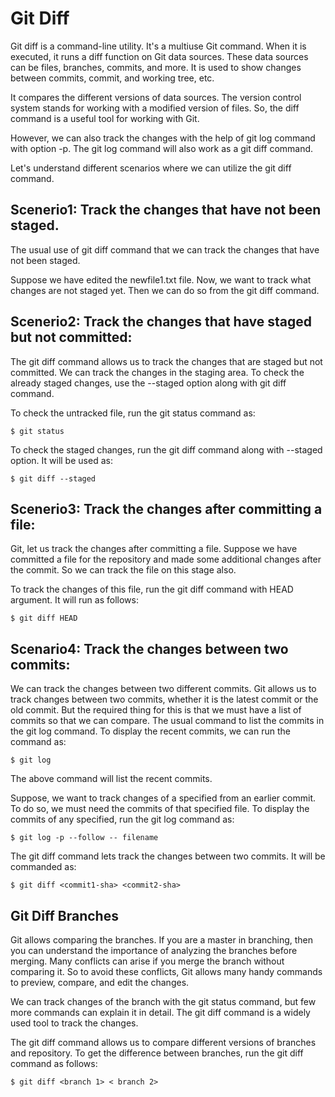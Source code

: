 # Git Diff
Git diff is a command-line utility. It's a multiuse Git command. When it is executed, it runs a diff function on Git data sources. These data sources can be files, branches, commits, and more. It is used to show changes between commits, commit, and working tree, etc.

It compares the different versions of data sources. The version control system stands for working with a modified version of files. So, the diff command is a useful tool for working with Git.

However, we can also track the changes with the help of git log command with option -p. The git log command will also work as a git diff command.

Let's understand different scenarios where we can utilize the git diff command.

## Scenerio1: Track the changes that have not been staged.

The usual use of git diff command that we can track the changes that have not been staged.

Suppose we have edited the newfile1.txt file. Now, we want to track what changes are not staged yet. Then we can do so from the git diff command. 

## Scenerio2: Track the changes that have staged but not committed:

The git diff command allows us to track the changes that are staged but not committed. We can track the changes in the staging area. To check the already staged changes, use the --staged option along with git diff command.

To check the untracked file, run the git status command as:
```
$ git status  
```

To check the staged changes, run the git diff command along with --staged option. It will be used as:
```
$ git diff --staged  
```

## Scenerio3: Track the changes after committing a file:
Git, let us track the changes after committing a file. Suppose we have committed a file for the repository and made some additional changes after the commit. So we can track the file on this stage also.

To track the changes of this file, run the git diff command with HEAD argument. It will run as follows:
```
$ git diff HEAD  
```

## Scenario4: Track the changes between two commits:

We can track the changes between two different commits. Git allows us to track changes between two commits, whether it is the latest commit or the old commit. But the required thing for this is that we must have a list of commits so that we can compare. The usual command to list the commits in the git log command. To display the recent commits, we can run the command as:
```
$ git log  
```
The above command will list the recent commits.

Suppose, we want to track changes of a specified from an earlier commit. To do so, we must need the commits of that specified file. To display the commits of any specified, run the git log command as:
```
$ git log -p --follow -- filename  
```

The git diff command lets track the changes between two commits. It will be commanded as:
```
$ git diff <commit1-sha> <commit2-sha>  
```

## Git Diff Branches
Git allows comparing the branches. If you are a master in branching, then you can understand the importance of analyzing the branches before merging. Many conflicts can arise if you merge the branch without comparing it. So to avoid these conflicts, Git allows many handy commands to preview, compare, and edit the changes.

We can track changes of the branch with the git status command, but few more commands can explain it in detail. The git diff command is a widely used tool to track the changes.

The git diff command allows us to compare different versions of branches and repository. To get the difference between branches, run the git diff command as follows:
```
$ git diff <branch 1> < branch 2>  
```

